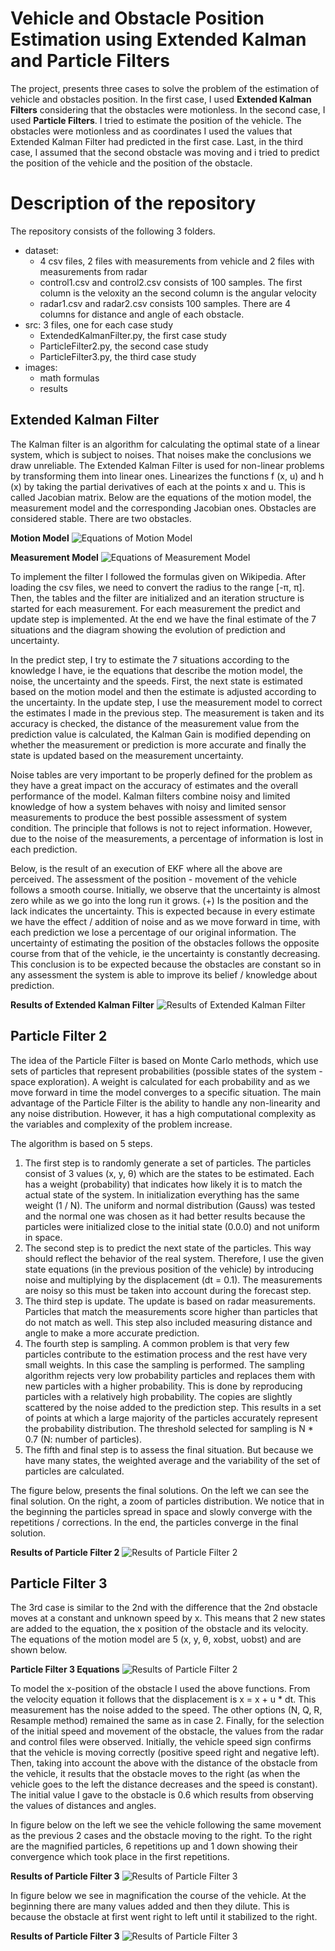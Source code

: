 # Vehicle and Obstacle Position Estimation using Extended Kalman and Particle Filters

The project, presents three cases to solve the problem of the estimation of vehicle and obstacles position. In the first case, I used **Extended Kalman Filters** considering that the obstacles were motionless. In the second case, I used **Particle Filters**. I tried to estimate the position of the vehicle. The obstacles were motionless and as coordinates I used the values that Extended Kalman Filter had predicted in the first case. Last, in the third case, I assumed that the second obstacle was moving and i tried to predict the position of the vehicle and the position of the obstacle.

# Description of the repository

The repository consists of the following 3 folders.

- dataset: 
    - 4 csv files, 2 files with measurements from vehicle and 2 files with measurements from radar
    - control1.csv and control2.csv consists of 100 samples. The first column is the veloxity an the second column is the angular velocity
    - radar1.csv and radar2.csv consists 100 samples. There are 4 columns for distance and angle of each obstacle. 
- src: 3 files, one for each case study
    - ExtendedKalmanFilter.py, the first case study
    - ParticleFilter2.py, the second case study
    - ParticleFilter3.py, the third case study
- images: 
    - math formulas
    - results

## Extended Kalman Filter

The Kalman filter is an algorithm for calculating the optimal state of a linear system, which is subject to noises. That noises make the conclusions we draw unreliable. The Extended Kalman Filter is used for non-linear problems by transforming them into linear ones. Linearizes the functions f (x, u) and h (x) by taking the partial derivatives of each at the points x and u. This is called Jacobian matrix. Below are the equations of the motion model, the measurement model and the corresponding Jacobian ones. Obstacles are considered stable. There are two obstacles.

**Motion Model**
![Equations of Motion Model](https://github.com/AngelikiTsintzira/Vehicle-and-Obstacle-Position-Estimation-using-Extended-Kalman-and-Particle-Filters/blob/master/images/motionModelEquations.png?raw=true)

**Measurement Model**
![Equations of Measurement Model](https://github.com/AngelikiTsintzira/Vehicle-and-Obstacle-Position-Estimation-using-Extended-Kalman-and-Particle-Filters/blob/master/images/measurementModelEquations.png?raw=true)

To implement the filter I followed the formulas given on Wikipedia. After loading the csv files, we need to convert the radius to the range [-π, π].
Then, the tables and the filter are initialized and an iteration structure is started for each measurement. For each measurement the predict and update step is implemented. At the end we have the final estimate of the 7 situations and the diagram showing the evolution of prediction and uncertainty. 

In the predict step, I try to estimate the 7 situations according to the knowledge I have, ie the equations that describe the motion model, the noise, the uncertainty and the speeds. First, the next state is estimated based on the motion model and then the estimate is adjusted according to the uncertainty. In the update step, I use the measurement model to correct the estimates I made in the previous step. The measurement is taken and its accuracy is checked, the distance of the measurement value from the prediction value is calculated, the Kalman Gain is modified depending on whether the measurement or prediction is more accurate and finally the state is updated based on the measurement uncertainty.

Noise tables are very important to be properly defined for the problem as they have a great impact on the accuracy of estimates and the overall performance of the model. Kalman filters combine noisy and limited knowledge of how a system behaves with noisy and limited sensor measurements to produce the best possible assessment of system condition. The principle that follows is not to reject information. However, due to the noise of the measurements, a percentage of information is lost in each prediction.

Below, is the result of an execution of EKF where all the above are perceived. The assessment of the position - movement of the vehicle follows a smooth course. Initially, we observe that the uncertainty is almost zero while as we go into the long run it grows. (+) Is the position and the lack indicates the uncertainty. This is expected because in every estimate we have the effect / addition of noise and as we move forward in time, with each prediction we lose a percentage of our original information. The uncertainty of estimating the position of the obstacles follows the opposite course from that of the vehicle, ie the uncertainty is constantly decreasing. This conclusion is to be expected because the obstacles are constant so in any assessment the system is able to improve its belief / knowledge about prediction.

**Results of Extended Kalman Filter**
![Results of Extended Kalman Filter](https://github.com/AngelikiTsintzira/Vehicle-and-Obstacle-Position-Estimation-using-Extended-Kalman-and-Particle-Filters/blob/master/images/ExtendedKalmanFilterResults.png?raw=true)

## Particle Filter 2

The idea of ​​the Particle Filter is based on Monte Carlo methods, which use sets of particles that represent probabilities (possible states of the system - space exploration). A weight is calculated for each probability and as we move forward in time the model converges to a specific situation. The main advantage of the Particle Filter is the ability to handle any non-linearity and any noise distribution. However, it has a high computational complexity as the variables and complexity of the problem increase. 

The algorithm is based on 5 steps. 
1. The first step is to randomly generate a set of particles. The particles consist of 3 values ​​(x, y, θ) which are the states to be estimated. Each has a weight (probability) that indicates how likely it is to match the actual state of the system. In initialization everything has the same weight (1 / N). The uniform and normal distribution (Gauss) was tested and the normal one was chosen as it had better results because the particles were initialized close to the initial state (0.0.0) and not uniform in space. 
2. The second step is to predict the next state of the particles. This way should reflect the behavior of the real system. Therefore, I use the given state equations (in the previous position of the vehicle) by introducing noise and multiplying by the displacement (dt = 0.1). The measurements are noisy so this must be taken into account during the forecast step. 
3. The third step is update. The update is based on radar measurements. Particles that match the measurements score higher than particles that do not match as well. This step also included measuring distance and angle to make a more accurate prediction. 
4. The fourth step is sampling. A common problem is that very few particles contribute to the estimation process and the rest have very small weights. In this case the sampling is performed. The sampling algorithm rejects very low probability particles and replaces them with new particles with a higher probability. This is done by reproducing particles with a relatively high probability. The copies are slightly scattered by the noise added to the prediction step. This results in a set of points at which a large majority of the particles accurately represent the probability distribution. The threshold selected for sampling is N * 0.7 (N: number of particles).
5. The fifth and final step is to assess the final situation. But because we have many states, the weighted average and the variability of the set of particles are calculated.

The figure below, presents the final solutions. On the left we can see the final solution. On the right, a zoom of particles distribution. We notice that in the beginning the particles spread in space and slowly converge with the repetitions / corrections. In the end, the particles converge in the final solution.

**Results of Particle Filter 2**
![Results of Particle Filter 2](https://github.com/AngelikiTsintzira/Vehicle-and-Obstacle-Position-Estimation-using-Extended-Kalman-and-Particle-Filters/blob/master/images/ParticleFilters2Results.png?raw=true)

## Particle Filter 3

The 3rd case is similar to the 2nd with the difference that the 2nd obstacle moves at a constant and unknown speed by x. This means that 2 new states are added to the equation, the x position of the obstacle and its velocity. The equations of the motion model are 5 (x, y, θ, xobst, uobst) and are shown below.

**Particle Filter 3 Equations**
![Results of Particle Filter 2](https://github.com/AngelikiTsintzira/Vehicle-and-Obstacle-Position-Estimation-using-Extended-Kalman-and-Particle-Filters/blob/master/images/particleFilter3Equations.png?raw=true)

To model the x-position of the obstacle I used the above functions. From the velocity equation it follows that the displacement is x = x + u * dt. This measurement has the noise added to the speed. The other options (N, Q, R, Resample method) remained the same as in case 2. Finally, for the selection of the initial speed and movement of the obstacle, the values ​​from the radar and control files were observed. Initially, the vehicle speed sign confirms that the vehicle is moving correctly (positive speed right and negative left). Then, taking into account the above with the distance of the obstacle from the vehicle, it results that the obstacle moves to the right (as when the vehicle goes to the left the distance decreases and the speed is constant). The initial value I gave to the obstacle is 
0.6 which results from observing the values ​​of distances and angles.

In figure below on the left we see the vehicle following the same movement as the previous 2 cases and the obstacle moving to the right. To the right are the magnified particles, 6 repetitions up and 1 down showing their convergence which took place in the first repetitions. 

**Results of Particle Filter 3**
![Results of Particle Filter 3](https://github.com/AngelikiTsintzira/Vehicle-and-Obstacle-Position-Estimation-using-Extended-Kalman-and-Particle-Filters/blob/master/images/ParticleFilters3Results1.png?raw=true)

 In figure below we see in magnification the course of the vehicle. At the beginning there are many values ​​added and then they dilute. This is because the obstacle at first went right to left until it stabilized to the right.

**Results of Particle Filter 3**
![Results of Particle Filter 3](https://github.com/AngelikiTsintzira/Vehicle-and-Obstacle-Position-Estimation-using-Extended-Kalman-and-Particle-Filters/blob/master/images/ParticleFilters3Results2.png?raw=true)



